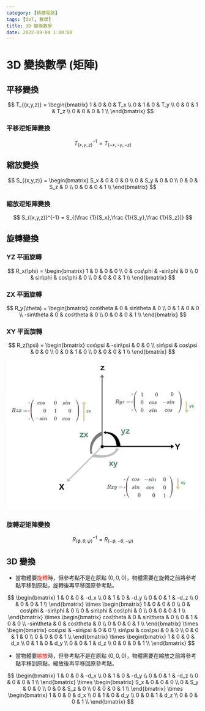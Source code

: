 ```yaml
---
category: [積體電路]
tags: [IoT, 數學]
title: 3D 變換數學
date: 2022-09-04 1:00:00
---
```


<style>
  table {
    width: 100%
    }
  td {
    vertical-align: center;
    text-align: center;
  }
  table.inputT{
    margin: 10px;
    width: auto;
    margin-left: auto;
    margin-right: auto;
    border: none;
  }
  input{
    text-align: center;
    padding: 0px 10px;
  }
</style>

 # 3D 變換數學 (矩陣)

## 平移變換

$$ T_{(x,y,z)} = \begin{bmatrix}
 1 & 0 & 0 & T_x \\
 0 & 1 & 0 & T_y \\
 0 & 0 & 1 & T_z \\
 0 & 0 & 0 & 1 \\
\end{bmatrix} $$

### 平移逆矩陣變換

$$ T_{(x,y,z)}^{-1} = T_{(-x,-y,-z)} $$

## 縮放變換

$$ S_{(x,y,z)} = \begin{bmatrix}
 S_x & 0 & 0 & 0 \\
 0 & S_y & 0 & 0 \\
 0 & 0 & S_z & 0 \\
 0 & 0 & 0 & 1 \\
\end{bmatrix} $$

### 縮放逆矩陣變換

$$ S_{(x,y,z)}^{-1} = S_{(\frac {1}{S_x},\frac {1}{S_y},\frac {1}{S_z})} $$

## 旋轉變換

### YZ 平面旋轉

$$ R_x(\phi) = \begin{bmatrix}
 1 & 0 & 0 & 0 \\
 0 & cos\phi & -sin\phi & 0 \\
 0 & sin\phi & cos\phi & 0 \\
 0 & 0 & 0 & 1 \\
\end{bmatrix} $$

### ZX 平面旋轉

$$ R_y(\theta) = \begin{bmatrix}
 cos\theta & 0 & sin\theta & 0 \\
 0 & 1 & 0 & 0 \\
 -sin\theta & 0 & cos\theta & 0 \\
 0 & 0 & 0 & 1 \\
\end{bmatrix} $$

### XY 平面旋轉

$$ R_z(\psi) = \begin{bmatrix}
 cos\psi & -sin\psi & 0 & 0 \\
 sin\psi & cos\psi & 0 & 0 \\
 0 & 0 & 1 & 0 \\
 0 & 0 & 0 & 1 \\
\end{bmatrix} $$

![Alt text](../assets/img/3d/rot3d.png)

### 旋轉逆矩陣變換

$$ R_{(\phi,\theta,\psi)}^{-1} = R_{(-\phi,-\theta,-\psi)} $$

## 3D 變換

 - 當物體要<font color="#FF1000">旋轉</font>時，但參考點不是在原點 $(0,0,0)$，物體需要在旋轉之前將參考點平移到原點，旋轉後再平移回原參考點。

$$ \begin{bmatrix}
 1 & 0 & 0 & -d_x \\
 0 & 1 & 0 & -d_y \\
 0 & 0 & 1 & -d_z \\
 0 & 0 & 0 & 1 \\
\end{bmatrix} 
\times
\begin{bmatrix}
 1 & 0 & 0 & 0 \\
 0 & cos\phi & -sin\phi & 0 \\
 0 & sin\phi & cos\phi & 0 \\
 0 & 0 & 0 & 1 \\
\end{bmatrix}
\times
\begin{bmatrix}
 cos\theta & 0 & sin\theta & 0 \\
 0 & 1 & 0 & 0 \\
 -sin\theta & 0 & cos\theta & 0 \\
 0 & 0 & 0 & 1 \\
\end{bmatrix}
\times
\begin{bmatrix}
 cos\psi & -sin\psi & 0 & 0 \\
 sin\psi & cos\psi & 0 & 0 \\
 0 & 0 & 1 & 0 \\
 0 & 0 & 0 & 1 \\
\end{bmatrix}
\times
\begin{bmatrix}
 1 & 0 & 0 & d_x \\
 0 & 1 & 0 & d_y \\
 0 & 0 & 1 & d_z \\
 0 & 0 & 0 & 1 \\
\end{bmatrix} $$

 - 當物體要<font color="#FF1000">縮放</font>時，但參考點不是在原點 $(0,0,0)$，物體需要在縮放之前將參考點平移到原點，縮放後再平移回原參考點。


$$ \begin{bmatrix}
 1 & 0 & 0 & -d_x \\
 0 & 1 & 0 & -d_y \\
 0 & 0 & 1 & -d_z \\
 0 & 0 & 0 & 1 \\
\end{bmatrix} 
\times
\begin{bmatrix}
 S_x & 0 & 0 & 0 \\
 0 & S_y & 0 & 0 \\
 0 & 0 & S_z & 0 \\
 0 & 0 & 0 & 1 \\
\end{bmatrix}
\times
\begin{bmatrix}
 1 & 0 & 0 & d_x \\
 0 & 1 & 0 & d_y \\
 0 & 0 & 1 & d_z \\
 0 & 0 & 0 & 1 \\
\end{bmatrix} $$











